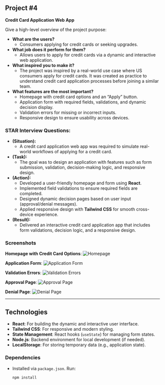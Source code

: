 ## Project #4

**Credit Card Application Web App**

Give a high-level overview of the project purpose:
- **What are the users?**
  - Consumers applying for credit cards or seeking upgrades.
- **What job does it perform for them?**
  - Allows users to apply for credit cards via a dynamic and interactive web application.
- **What inspired you to make it?**
  - The project was inspired by a real-world use case where US consumers apply for credit cards. It was created as practice to understand credit card application processes before joining a similar team.
- **What features are the most important?**
  - Homepage with credit card options and an “Apply” button.
  - Application form with required fields, validations, and dynamic decision display.
  - Validation errors for missing or incorrect inputs.
  - Responsive design to ensure usability across devices.

### STAR Interview Questions:
- **(Situation):**
  - A credit card application web app was required to simulate real-world workflows of applying for a credit card.
- **(Task):**
  - The goal was to design an application with features such as form submission, validation, decision-making logic, and responsive design.
- **(Action):**
  - Developed a user-friendly homepage and form using **React**.
  - Implemented field validations to ensure required fields are completed.
  - Designed dynamic decision pages based on user input (approval/denial messages).
  - Applied responsive design with **Tailwind CSS** for smooth cross-device experience.
- **(Result):**
  - Delivered an interactive credit card application app that includes form validations, decision logic, and a responsive design.

### Screenshots
**Homepage with Credit Card Options**:
![Homepage](assets/homepage_credit_cards.png)

**Application Form**:
![Application Form](assets/application_form.png)

**Validation Errors**:
![Validation Errors](assets/validation_errors.png)

**Approval Page**:
![Approval Page](assets/approval_page.png)

**Denial Page**:
![Denial Page](assets/denial_page.png)

---

## Technologies

- **React**: For building the dynamic and interactive user interface.
- **Tailwind CSS**: For responsive and modern styling.
- **State Management**: React hooks (`useState`) for managing form states.
- **Node.js**: Backend environment for local development (if needed).
- **LocalStorage**: For storing temporary data (e.g., application state).

### Dependencies

- Installed via `package.json`. Run:
  ```bash
  npm install
